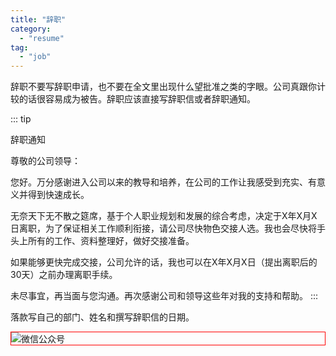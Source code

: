 ```yaml
---
title: "辞职"
category:
  - "resume"
tag:
  - "job"
---
```




辞职不要写辞职申请，也不要在全文里出现什么望批准之类的字眼。公司真跟你计较的话很容易成为被告。辞职应该直接写辞职信或者辞职通知。

::: tip 

辞职通知

尊敬的公司领导：

您好。万分感谢进入公司以来的教导和培养，在公司的工作让我感受到充实、有意义并得到快速成长。

无奈天下无不散之筵席，基于个人职业规划和发展的综合考虑，决定于X年X月X日离职，为了保证相关工作顺利衔接，请公司尽快物色交接人选。我也会尽快将手头上所有的工作、资料整理好，做好交接准备。

如果能够更快完成交接，公司允许的话，我也可以在X年X月X日（提出离职后的30天）之前办理离职手续。

未尽事宜，再当面与您沟通。再次感谢公司和领导这些年对我的支持和帮助。
:::

落款写自己的部门、姓名和撰写辞职信的日期。



<img style="border:1px red solid; display:block; margin:0 auto;" :src="$withBase('/qrcode.jpg')" alt="微信公众号" />
